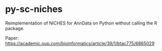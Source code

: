 # py-sc-niches
Reimplementation of NICHES for AnnData on Python without calling the R package. 

Paper:
https://academic.oup.com/bioinformatics/article/39/1/btac775/6865029
